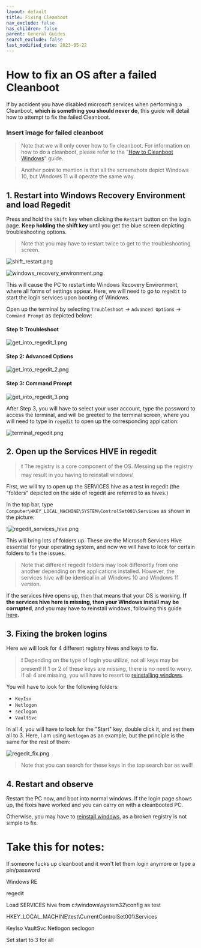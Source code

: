 ```yaml
---
layout: default
title: Fixing Cleanboot
nav_exclude: false
has_children: false
parent: General Guides
search_exclude: false
last_modified_date: 2023-05-22
---
```

# How to fix an OS after a failed Cleanboot

If by accident you have disabled microsoft services when performing a Cleanboot, __**which is something you should never do**__, this guide will detail how to attempt to fix the failed Cleanboot.

### Insert image for failed cleanboot

> Note that we will only cover how to fix cleanboot. For information on how to do a cleanboot, please refer to the "[How to Cleanboot Windows](/docs/factoids/cleanboot)" guide.

> Another point to mention is that all the screenshots depict Windows 10, but Windows 11 will operate the same way.

## 1. Restart into Windows Recovery Environment and load Regedit

Press and hold the `Shift` key when clicking the `Restart` button on the login page. **Keep holding the shift key** until you get the blue screen depicting troubleshooting options.

> Note that you may have to restart twice to get to the troubleshooting screen.

![shift_restart.png](/assets/fixing-cleanboot/shift_restart.png)

![windows_recovery_environment.png](/assets/fixing-cleanboot/windows_recovery_environment.png)

This will cause the PC to restart into Windows Recovery Environment, where all forms of settings appear. Here, we will need to go to `regedit` to start the login services upon booting of Windows.

Open up the terminal by selecting `Troubleshoot` -> `Advanced Options` -> `Command Prompt` as depicted below:

#### Step 1: Troubleshoot

![get_into_regedit_1.png](/assets/fixing-cleanboot/get_into_regedit_1.png)

#### Step 2: Advanced Options

![get_into_regedit_2.png](/assets/fixing-cleanboot/get_into_regedit_2.png)

#### Step 3: Command Prompt

![get_into_regedit_3.png](/assets/fixing-cleanboot/get_into_regedit_3.png)

After Step 3, you will have to select your user account, type the password to access the terminal, and will be greeted to the terminal screen, where you will need to type in `regedit` to open up the corresponding application:

![terminal_regedit.png](/assets/fixing-cleanboot/terminal_regedit.png)

## 2. Open up the Services HIVE in regedit

> ❗ The registry is a core component of the OS. Messing up the registry may result in you having to reinstall windows!

First, we will try to open up the SERVICES hive as a test in regedit (the "folders" depicted on the side of regedit are referred to as hives.)

In the top bar, type `Computer\HKEY_LOCAL_MACHINE\SYSTEM\ControlSet001\Services` as shown in the picture:

!![regedit_services_hive.png](/assets/fixing-cleanboot/regedit_services_hive.png)

This will bring lots of folders up. These are the Microsoft Services Hive essential for your operating system, and now we will have to look for certain folders to fix the issues.

> Note that different regedit folders may look differently from one another depending on the applications installed. However, the services hive will be identical in all Windows 10 and Windows 11 version.

If the services hive opens up, then that means that your OS is working. **If the services hive here is missing, then your Windows install may be corrupted**, and you may have to reinstall windows, following this guide [here](/docs/installations/win.md).

## 3. Fixing the broken logins

Here we will look for 4 different registry hives and keys to fix.

> ❗ Depending on the type of login you utilize, not all keys may be present! If 1 or 2 of these keys are missing, there is no need to worry. If all 4 are missing, you will have to resort to [reinstalling windows](/docs/installations/win.md).

You will have to look for the following folders:
- `KeyIso`
- `Netlogon`
- `seclogon`
- `VaultSvc`

In all 4, you will have to look for the "Start" key, double click it, and set them all to 3. Here, I am using `Netlogon` as an example, but the principle is the same for the rest of them:

![regedit_fix.png](/assets/fixing-cleanboot/regedit_fix.png)

> Note that you can search for these keys in the top search bar as well!

## 4. Restart and observe

Restart the PC now, and boot into normal windows. If the login page shows up, the fixes have worked and you can carry on with a cleanbooted PC.

Otherwise, you may have to [reinstall windows](/docs/installations/win.md), as a broken registry is not simple to fix.


# Take this for notes:
If someone fucks up cleanboot and it won't let them login anymore or type a pin/password

Windows RE

regedit

Load SERVICES hive from c:\windows\system32\config as test

HKEY_LOCAL_MACHINE\test\CurrentControlSet001\Services

KeyIso
VaultSvc
Netlogon
seclogon

Set start to 3 for all